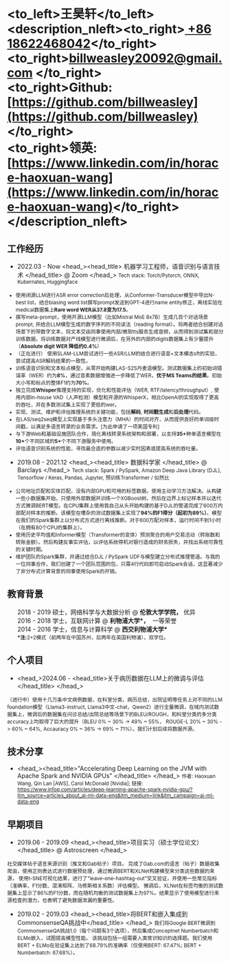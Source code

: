 # <to_left>王昊轩</to_left><description_nleft><to_right>[ +86 18622468042](tel://008618622468042)</to_right><br> <to_right>[billweasley20092@gmail.com](billweasley20092@gmail.com) </to_right><br><to_right><b>Github: </b> [https://github.com/billweasley](https://github.com/billweasley)</to_right><br><to_right><b>领英: </b> [https://www.linkedin.com/in/horace-haoxuan-wang](https://www.linkedin.com/in/horace-haoxuan-wang)</to_right></description_nleft>    

工作经历
--------
- <datetime>2022.03 - Now </datetime> <head_><head_title> 机器学习工程师，语音识别与语言技术 </head_title> @ Zoom </head_>
<description><small>
Tech stack: Torch/Pytorch, ONNX, Kubernates, Huggingface
<ul>
<li> 使用闭源LLM进行ASR error correction后处理，从Conformer-Transducer模型中导出N-best list，结合biasing word list撰写prompt发送到GPT-4进行name entity修正，离线实验在medical数据集上<b>Rare word WER从37.8变为17.5</b>。</li>
<li> 撰写meta-prompt，使用开源LLM模型（比如Mistral MoE 8x7B）生成几百个对话场景prompt, 并结合LLM模型生成的数字序列的不同读法（reading format）。将两者结合创建对话场景下的带数字文本，将文本交由同事使用内部/微软tts服务生成音频，从而得到测试集和部分训练数据。将训练数据对产线模型进行微调后，在另外的内部的digits数据集上有少量提升（<b>Absolute digit WER 降低约0.4%</b>）</li>
<li>（正在进行） 使用SLAM-LLM尝试进行一些ASR/LLM的结合进行语音+文本模态sft的实验，尝试提高ASR解码结果的一致性。</li>
<li> 训练语音识别和文本标点模型，从零开始构建LAS-S2S丹麦语模型。测试数据集上的初始词错误率（WER）约为<b>8%</b>，通过音素数据增强进一步降低了WER，<b>优于MS Teams的结果</b>。初始大小写和标点的整体F1约为<b>70%</b>。 </li>
<li> 独立完成<b>Whisper</b></n>推理支持的实现，优化和性能评估（WER, RTF/latency/throughput）, 使用内部in-house VAD（人声检测）模型和开源的WhisperX，相比OpenAI的实现取得了更高的吞吐，并在多数测试集上实现了更低的wer。 </li>
<li> 实现、测试、维护和评估推理系统的关键功能，包括<b>解码</b>, <b>时间戳生成</b>和<b>后处理</b>代码。 </li>
<li> 在LAS/seq2seq模型上实现基于多头注意力（MHA）的时间对齐，从而提供良好的单词级时间戳，以满足多语言转录的业务需求。[为此申请了一项美国专利] </li>
<li> 与下游Web和基础设施团队合作，简化离线转录系统架构和部署，以支持<b>35+</b>种单语言模型在<b>10+</b>个不同区域的<b>5+</b>个不同下游服务中使用。 </li>
<li> 评估语音识别系统的性能，寻找最合适的参数以减少实时因素或提高系统的吞吐量。 </li>
</ul>
</small></description>

- <datetime>2019.08 - 2021.12 </datetime> <head_><head_title> 数据科学家 </head_title> @ Barclays </head_>
<description><small>
Tech stack: Spark / PySpark, Amazon Deep Java Library (DJL), Tensorflow / Keras, Pandas, Jupyter, 预训练Transformer / 似然比
<ul>
<li>
公司地址匹配和实体匹配，没有内部GPU和可用的标签数据。使用主动学习方法解决。从构建一些小数据集开始，只使用外部数据并训练一个XGBoost树，然后在边界上标记样本并以迭代方式微调BERT模型。在CPU集群上使用我自己从头开始构建的基于DJL的管道完成了600万内部配对样本的推断。该模型在嘈杂的测试数据集上实现了<b>94%的F1得分（起初为89%）</b>。模型在我们的Spark集群上以分布式方式进行离线推断。对于600万配对样本，运行时间不到1小时（在拥有80个CPU的集群上）。
</li>
<li>
使用历史平均值和Informer模型（Transformer的变体）预测聚合的用户交易活动（转账数和转账金额）。然后构建反事实评估，以评估系统停机对银行造成的财务损失，并找出系统可靠性的关键时期。
</li>
<li>
维护团队的Spark集群，并通过结合DJL / PySpark UDF与模型建立分布式推理管道。与我的一位同事合作，我们创建了一个团队范围的包，只需4行代码即可启动Spark会话，这显著减少了非分布式计算背景的同事使用Spark的开销。
</li>
</ul>
</small></description>

教育背景
--------
<ul style="list-style-type: none;">
<li><head_><datetime>2018 - 2019</datetime> 硕士，网络科学与大数据分析  @&nbsp;<b>伦敦大学学院，</b>&nbsp;优异</head_></li>
<li><head_><datetime>2016 - 2018</datetime> 学士，互联网计算  @&nbsp;<b>利物浦大学*，</b>&nbsp; 一等荣誉</head_></li>
<li><head_><datetime>2014 - 2016</datetime> 学士，信息与计算科学  @&nbsp;<b>西交利物浦大学* </b>&nbsp;</head_>
<li><description><small><b>*注:</b>2+2模式（前两年在中国苏州，后两年在英国利物浦），双学位。</small></description></li>
</li>
</ul>

个人项目
--------

-  <head_><datetime>2024.06 - </datetime> <head_title>关于病历数据在LLM上的微调与评估 </head_title> </head_>
<description>
<small>
（进行中）使用十几万条中文病例数据，在科室分类，病历总结，出院证明等任务上对不同的LLM foundation模型（Llama3-instruct, Llama3中文-chat，Qwen2）进行全量微调，在域内测试数据集上，微调后的数据集在问诊总结/出院总结等场景下的BLEU/ROUGH，和科室分类的多分类accuracy上均取得了巨大的提升（BLEU 0% ~ 30% -> 49% ~ 55%， ROUGE-L 20% ~ 30% -> 60% ~ 64%, Accauracy 0% ~ 36% -> 69% ~ 71%）。我们计划后续将数据开源。
</small>
</description>

技术分享
--------
- <head_><head_title>"Accelerating Deep Learning on the JVM with Apache Spark and NVIDIA GPUs" </head_title> </head_>
<description><small>
作者: Haoxuan Wang, Qin Lan [AWS], Carol McDonald [Nvidia];  链接: https://www.infoq.com/articles/deep-learning-apache-spark-nvidia-gpu/?itm_source=articles_about_ai-ml-data-eng&itm_medium=link&itm_campaign=ai-ml-data-eng
</small>
</description>

早期项目
--------

- <datetime>2019.06 - 2019.09</datetime> <head_><head_title>项目实习（硕士学位论文）</head_title> @ Astroscreen </head_>
<description>
<small>
社交媒体帖子语言来源识别（推文和Gab帖子）项目。
完成了Gab.com的语言（帖子）数据收集爬虫，使用正则表达式进行数据预处理，通过微调BERT和XLNet构建模型来分类这些数据的来源，
使用t-SNE可视化结果，进行了"leave-one-hashtag-out"交叉验证，并使用一些常见指标（准确率、F1分数、混淆矩阵、马修斯相关系数）评估模型。
微调后，XLNet在标签均衡的测试数据集上显示了86%的F1分数，而在随机均衡的测试数据集上为97%。结果显示了使用模型进行来源检查的潜力，也表明了避免数据泄漏的重要性。
</small>
</description>

- <datetime>2019.02 - 2019.03</datetime> <head_><head_title>将BERT和嵌入集成到CommonsenseQA挑战中</head_title> </head_>
<description><small>
我们将Google BERT微调到CommonsenseQA挑战1.0（每个问题有3个选项），然后集成Conceptnet Numberbatch和ELMo嵌入，试图提高模型性能。
该挑战包括一组需要人类常识知识的选择题。我们使用BERT + ELMo在验证集上达到了68.79%的准确率（仅使用BERT: 67.47%; BERT + Numberbatch: 67.68%）。
</small>
</description>




